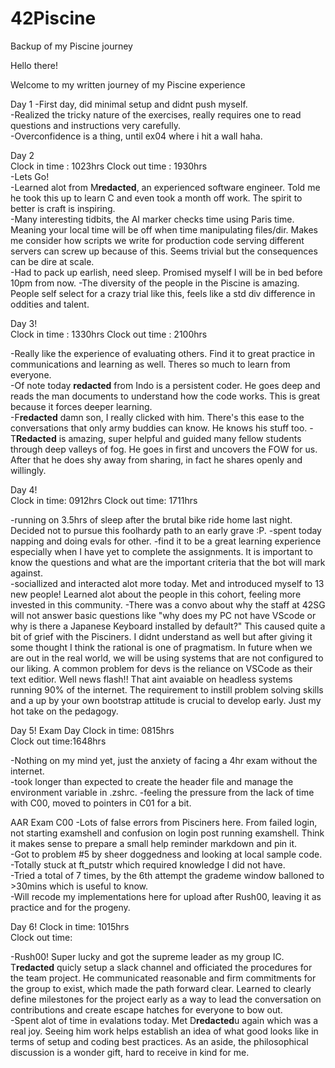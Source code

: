 # 42Piscine
Backup of my Piscine journey

Hello there!

Welcome to my written journey of my Piscine experience

Day 1
-First day, did minimal setup and didnt push myself.    
-Realized the tricky nature of the exercises, really requires one to read questions and instructions very carefully.    
-Overconfidence is a thing, until ex04 where i hit a wall haha.     


Day 2   
Clock in time : 1023hrs 
Clock out time : 1930hrs    
-Lets Go!   
-Learned alot from M**redacted**, an experienced software engineer. Told me he took this up to learn C and even took a month off work. The spirit to better is craft is inspiring.  
-Many interesting tidbits, the AI marker checks time using Paris time. Meaning your local time will be off when time manipulating files/dir. Makes me consider how scripts we write for production code serving different servers can screw up because of this. Seems trivial but the consequences can be dire at scale.    
-Had to pack up earlish, need sleep. Promised myself I will be in bed before 10pm from now. 
-The diversity of the people in the Piscine is amazing. People self select for a crazy trial like this, feels like a std div difference in oddities and talent.     

Day 3!  
Clock in time : 1330hrs 
Clock out time : 2100hrs    

-Really like the experience of evaluating others. Find it to great practice in communications and learning as well. Theres so much to learn from everyone.  
-Of note today **redacted** from Indo is a persistent coder. He goes deep and reads the man documents to understand how the code works. This is great because it forces deeper learning.    
-F**redacted** damn son, I really clicked with him. There's this ease to the conversations that only army buddies can know. He knows his stuff too. 
-T**Redacted** is amazing, super helpful and guided many fellow students through deep valleys of fog. He goes in first and uncovers the FOW for us. After that he does shy away from sharing, in fact he shares openly and willingly.   

Day 4!  
Clock in time: 0912hrs 
Clock out time: 1711hrs

-running on 3.5hrs of sleep after the brutal bike ride home last night. Decided not to pursue this foolhardy path to an early grave :P. 
-spent today napping and doing evals for other. 
-find it to be a great learning experience especially when I have yet to complete the assignments. It is important to know the questions and what are the important criteria that the bot will mark against.    
-sociallized and interacted alot more today. Met and introduced myself to 13 new people! Learned alot about the people in this cohort, feeling more invested in this community. 
-There was a convo about why the staff at 42SG will not answer basic questions like "why does my PC not have VScode or why is there a Japanese Keyboard installed by default?" This caused quite a bit of grief with the Pisciners. I didnt understand as well but after giving it some thought I think the rational is one of pragmatism. In future when we are out in the real world, we will be using systems that are not configured to our liking. A common problem for devs is the reliance on VSCode as their text editior. Well news flash!! That aint avaiable on headless systems running 90% of the internet. The requirement to instill problem solving skills and a up by your own bootstrap attitude is crucial to develop early. Just my hot take on the pedagogy.   

Day 5! Exam Day 
Clock in time: 0815hrs  
Clock out time:1648hrs  

-Nothing on my mind yet, just the anxiety of facing a 4hr exam without the internet.    
-took longer than expected to create the header file and manage the environment variable in .zshrc. 
-feeling the pressure from the lack of time with C00, moved to pointers in C01 for a bit.   

AAR Exam C00
-Lots of false errors from Pisciners here. From failed login, not starting examshell and confusion on login post running examshell. Think it makes sense to prepare a small help reminder markdown and pin it.  
-Got to problem #5 by sheer doggedness and looking at local sample code.    
-Totally stuck at ft_putstr which required knowledge I did not have.    
-Tried a total of 7 times, by the 6th attempt the grademe window balloned to >30mins which is useful to know.   
-Will recode my implementations here for upload after Rush00, leaving it as practice and for the progeny.   

Day 6!
Clock in time: 1015hrs  
Clock out time:

-Rush00! Super lucky and got the supreme leader as my group IC. T**redacted** quicly setup a slack channel and officiated the procedures for the team project. He communicated reasonable and firm commitments for the group to exist, which made the path forward clear. Learned to clearly define milestones for the project early as a way to lead the conversation on contributions and create escape hatches for everyone to bow out.  
-Spent alot of time in evalations today. Met D**redacted**u again which was a real joy. Seeing him work helps establish an idea of what good looks like in terms of setup and coding best practices. As an aside, the philosophical discussion is a wonder gift, hard to receive in kind for me.    
